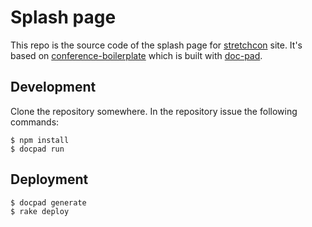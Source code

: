 # Splash page

This repo is the source code of the splash page for [stretchcon](http://stretchcon.com) site. It's based on [conference-boilerplate](https://github.com/braziljs/conf-boilerplate) which is built with [doc-pad](http://docpad.org/).

## Development

Clone the repository somewhere. In the repository issue the following commands:

    $ npm install
    $ docpad run

## Deployment

    $ docpad generate
    $ rake deploy
